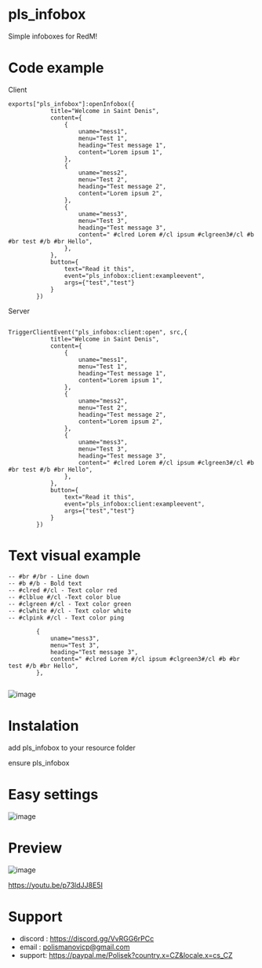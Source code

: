 # pls_infobox

Simple infoboxes for RedM!


# Code example

Client
```
exports["pls_infobox"]:openInfobox({
            title="Welcome in Saint Denis",
            content={
                {
                    uname="mess1",
                    menu="Test 1",
                    heading="Test message 1",
                    content="Lorem ipsum 1",
                },
                {
                    uname="mess2",
                    menu="Test 2",
                    heading="Test message 2",
                    content="Lorem ipsum 2",
                },
                {
                    uname="mess3",
                    menu="Test 3",
                    heading="Test message 3",
                    content=" #clred Lorem #/cl ipsum #clgreen3#/cl #b #br test #/b #br Hello",
                },
            },
            button={
                text="Read it this",
                event="pls_infobox:client:exampleevent",
                args={"test","test"}
            }
        })
```

Server
```

TriggerClientEvent("pls_infobox:client:open", src,{
            title="Welcome in Saint Denis",
            content={
                {
                    uname="mess1",
                    menu="Test 1",
                    heading="Test message 1",
                    content="Lorem ipsum 1",
                },
                {
                    uname="mess2",
                    menu="Test 2",
                    heading="Test message 2",
                    content="Lorem ipsum 2",
                },
                {
                    uname="mess3",
                    menu="Test 3",
                    heading="Test message 3",
                    content=" #clred Lorem #/cl ipsum #clgreen3#/cl #b #br test #/b #br Hello",
                },
            },
            button={
                text="Read it this",
                event="pls_infobox:client:exampleevent",
                args={"test","test"}
            }
        })
```

# Text visual example
```
-- #br #/br - Line down
-- #b #/b - Bold text
-- #clred #/cl - Text color red
-- #clblue #/cl -Text color blue
-- #clgreen #/cl - Text color green
-- #clwhite #/cl - Text color white
-- #clpink #/cl - Text color ping

        {
            uname="mess3",
            menu="Test 3",
            heading="Test message 3",
            content=" #clred Lorem #/cl ipsum #clgreen3#/cl #b #br test #/b #br Hello",
        },


```
![image](https://user-images.githubusercontent.com/107623238/192042111-412309af-b4c3-4943-a2a9-fe8c4ed35077.png)




# Instalation

add pls_infobox to your resource folder

ensure pls_infobox

# Easy settings
![image](https://user-images.githubusercontent.com/107623238/192040452-35244ddc-00f7-4589-b7ed-4f7ef0c3516d.png)


# Preview

![image](https://user-images.githubusercontent.com/107623238/192040539-04f53f09-a8b0-4f59-8648-35b6607fc040.png)

https://youtu.be/p73ldJJ8E5I

# Support
- discord : https://discord.gg/VvRGG6rPCc
- email : polismanovicp@gmail.com
- support: https://paypal.me/Polisek?country.x=CZ&locale.x=cs_CZ
